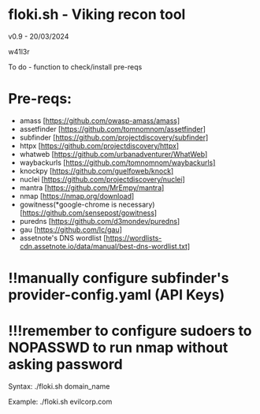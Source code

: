 # floki.sh - Viking recon tool

 v0.9 - 20/03/2024

 w41l3r

 To do - function to check/install pre-reqs

# Pre-reqs:
- amass [https://github.com/owasp-amass/amass]
- assetfinder [https://github.com/tomnomnom/assetfinder]
- subfinder [https://github.com/projectdiscovery/subfinder]
- httpx [https://github.com/projectdiscovery/httpx]
- whatweb [https://github.com/urbanadventurer/WhatWeb]
- waybackurls [https://github.com/tomnomnom/waybackurls]
- knockpy [https://github.com/guelfoweb/knock]
- nuclei [https://github.com/projectdiscovery/nuclei]
- mantra [https://github.com/MrEmpy/mantra]
- nmap [https://nmap.org/download]
- gowitness(*google-chrome is necessary) [https://github.com/sensepost/gowitness]
- puredns [https://github.com/d3mondev/puredns]
- gau [https://github.com/lc/gau]
- assetnote's DNS wordlist [https://wordlists-cdn.assetnote.io/data/manual/best-dns-wordlist.txt]

# !!manually configure subfinder's provider-config.yaml (API Keys)
# !!!remember to configure sudoers to NOPASSWD to run nmap without asking password

Syntax: ./floki.sh domain_name

 Example: ./floki.sh evilcorp.com

